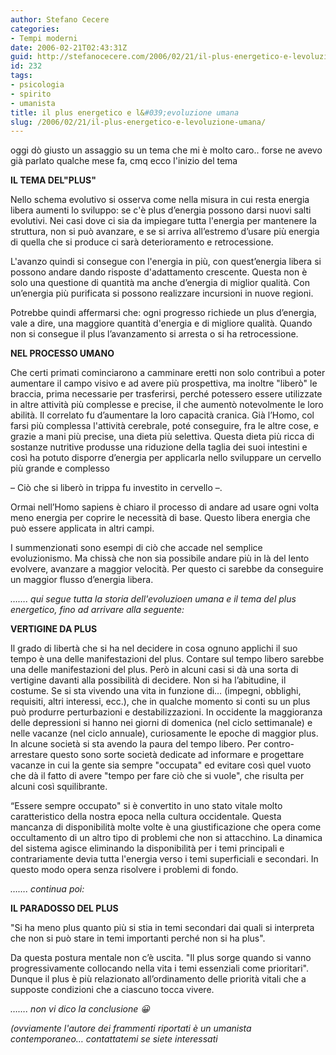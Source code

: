 ```yaml
---
author: Stefano Cecere
categories:
- Tempi moderni
date: 2006-02-21T02:43:31Z
guid: http://stefanocecere.com/2006/02/21/il-plus-energetico-e-levoluzione-umana/
id: 232
tags:
- psicologia
- spirito
- umanista
title: il plus energetico e l&#039;evoluzione umana
slug: /2006/02/21/il-plus-energetico-e-levoluzione-umana/
---
```


<img src='/wp-content/7332.jpg' alt='' align='left' />oggi dò giusto un assaggio su un tema che mi è molto caro.. forse ne avevo già parlato qualche mese fa, cmq ecco l'inizio del tema

**IL TEMA DEL"PLUS"**

Nello schema evolutivo si osserva come nella misura in cui resta energia libera aumenti lo sviluppo: se c'è plus d’energia possono darsi nuovi salti evolutivi. Nei casi dove ci sia da impiegare tutta l'energia per mantenere la struttura, non si può avanzare, e se si arriva all’estremo d’usare più energia di quella che si produce ci sarà deterioramento e retrocessione.

L'avanzo quindi si consegue con l'energia in più, con quest’energia libera si possono andare dando risposte d'adattamento crescente. Questa non è solo una questione di quantità ma anche d’energia di miglior qualità. Con un’energia più purificata si possono realizzare incursioni in nuove regioni.

Potrebbe quindi affermarsi che: ogni progresso richiede un plus d’energia, vale a dire, una maggiore quantità d'energia e di migliore qualità. Quando non si consegue il plus l’avanzamento si arresta o si ha retrocessione.

**NEL PROCESSO UMANO** 

Che certi primati cominciarono a camminare eretti non solo contribuì a poter aumentare il campo visivo e ad avere più prospettiva, ma inoltre "liberò" le braccia, prima necessarie per trasferirsi, perché potessero essere utilizzate in altre attività più complesse e precise, il che aumentò notevolmente le loro abilità. Il correlato fu d’aumentare la loro capacità cranica. Già l’Homo, col farsi più complessa l'attività cerebrale, poté conseguire, fra le altre cose, e grazie a mani più precise, una dieta più selettiva. Questa dieta più ricca di sostanze nutritive produsse una riduzione della taglia dei suoi intestini e così ha potuto disporre d’energia per applicarla nello sviluppare un cervello più grande e complesso
  
– Ciò che si liberò in trippa fu investito in cervello –.
  
Ormai nell’Homo sapiens è chiaro il processo di andare ad usare ogni volta meno energia per coprire le necessità di base. Questo libera energia che può essere applicata in altri campi.
  
I summenzionati sono esempi di ciò che accade nel semplice evoluzionismo. Ma chissà che non sia possibile andare più in là del lento evolvere, avanzare a maggior velocità. Per questo ci sarebbe da conseguire un maggior flusso d’energia libera.

_……. qui segue tutta la storia dell'evoluzioen umana e il tema del plus energetico, fino ad arrivare alla seguente:_

**VERTIGINE DA PLUS**

Il grado di libertà che si ha nel decidere in cosa ognuno applichi il suo tempo è una delle manifestazioni del plus. Contare sul tempo libero sarebbe una delle manifestazioni del plus. Però in alcuni casi si dà una sorta di vertigine davanti alla possibilità di decidere. Non si ha l’abitudine, il costume. Se si sta vivendo una vita in funzione di… (impegni, obblighi, requisiti, altri interessi, ecc.), che in qualche momento si conti su un plus può produrre perturbazioni e destabilizzazioni. In occidente la maggioranza delle depressioni si hanno nei giorni di domenica (nel ciclo settimanale) e nelle vacanze (nel ciclo annuale), curiosamente le epoche di maggior plus. In alcune società si sta avendo la paura del tempo libero. Per contro-arrestare questo sono sorte società dedicate ad informare e progettare vacanze in cui la gente sia sempre "occupata" ed evitare così quel vuoto che dà il fatto di avere "tempo per fare ciò che si vuole", che risulta per alcuni così squilibrante.
  
“Essere sempre occupato" si è convertito in uno stato vitale molto caratteristico della nostra epoca nella cultura occidentale. Questa mancanza di disponibilità molte volte è una giustificazione che opera come occultamento di un altro tipo di problemi che non si attacchino. La dinamica del sistema agisce eliminando la disponibilità per i temi principali e contrariamente devia tutta l'energia verso i temi superficiali e secondari. In questo modo opera senza risolvere i problemi di fondo.

_……. continua poi:_

<img src='/wp-content/evoluzione_umana.jpg' alt='' align='left' />**IL PARADOSSO DEL PLUS** 

"Si ha meno plus quanto più si stia in temi secondari dai quali si interpreta che non si può stare in temi importanti perché non si ha plus".
  
Da questa postura mentale non c’è uscita. "Il plus sorge quando si vanno progressivamente collocando nella vita i temi essenziali come prioritari". Dunque il plus è più relazionato all’ordinamento delle priorità vitali che a supposte condizioni che a ciascuno tocca vivere.

_……. non vi dico la conclusione 😀_

_(ovviamente l'autore dei frammenti riportati è un umanista contemporaneo… contattatemi se siete interessati_